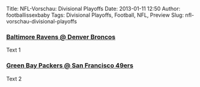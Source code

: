 Title: NFL-Vorschau: Divisional Playoffs
Date: 2013-01-11 12:50
Author: footballissexbaby
Tags: Divisional Playoffs, Football, NFL, Preview
Slug: nfl-vorschau-divisional-playoffs

<link rel="stylesheet" href="http://code.jquery.com/ui/1.10.3/themes/smoothness/jquery-ui.css">
<script src="http://code.jquery.com/jquery-1.9.1.js"></script>
<script src="http://code.jquery.com/ui/1.10.3/jquery-ui.js"></script>

<script>
  $(document).ready(function(){
    $(function() {
      $( "#accordion" ).accordion();
    });
  });
</script>

<div id="accordion">
<h3><a href="#">Baltimore Ravens @ Denver Broncos</a></h3>
<div>
Text 1
</div>

<h3><a href="#">Green Bay Packers @ San Francisco 49ers</a></h3>
<div>
Text 2
</div>
</div>
